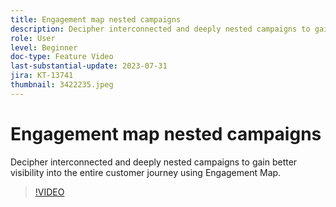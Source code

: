 ```yaml
---
title: Engagement map nested campaigns
description: Decipher interconnected and deeply nested campaigns to gain better visibility into the entire customer journey using Engagement Map.
role: User
level: Beginner
doc-type: Feature Video
last-substantial-update: 2023-07-31
jira: KT-13741
thumbnail: 3422235.jpeg
---
```


# Engagement map nested campaigns

Decipher interconnected and deeply nested campaigns to gain better visibility into the entire customer journey using Engagement Map.

>[!VIDEO](https://video.tv.adobe.com/v/3422235/?learn=on)
